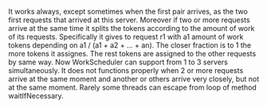 It works always, except sometimes when the first pair arrives, as the two first requests that arrived at this server. Moreover if two or more requests arrive at the same time it splits the tokens according to the amount of work of its requests. Specifically it gives to request r1 with a1 amount of work tokens depending on a1 / (a1 + a2 + ... + an). The closer fraction is to 1 the more tokens it assignes. The rest tokens are assigned to the other requests by same way. Now WorkScheduler can support from 1 to 3 servers simultaneously. It does not functions properly when 2 or more requests arrive at the same moment and another or others arrive very closely, but not at the same moment. Rarely some threads can escape from loop of method waitIfNecessary.
